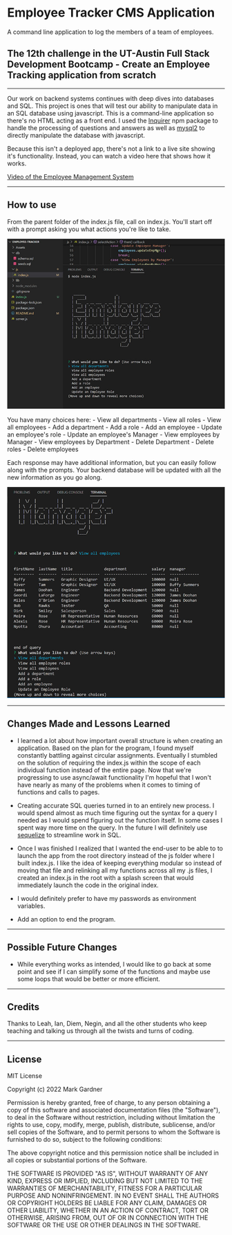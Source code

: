 # Employee Tracker CMS Application
A command line application to log the members of a team of employees.


## The 12th challenge in the UT-Austin Full Stack Development Bootcamp - Create an Employee Tracking application from scratch


___


Our work on backend systems continues with deep dives into databases and SQL. This project is ones that will test our ability to manipulate data in an SQL database using javascript. This is a command-line application so there's no HTML acting as a front end. I used the [Inquirer](https://www.npmjs.com/package/inquirer) npm package to handle the processing of questions and answers as well as [mysql2](https://www.npmjs.com/package/mysql2) to directly manipulate the database with javascript.

Because this isn't a deployed app, there's not a link to a live site showing it's functionality. Instead, you can watch a video here that shows how it works.

[Video of the Employee Management System](https://drive.google.com/file/d/1mL6udyd3-a3jmKwdO2XobYSEDuIAJ12D/view)


___



## How to use

From the parent folder of the index.js file, call on index.js. You'll start off with a prompt asking you what actions you're like to take.

![Opening splash screen for Employee Manager](./Assets/employee_mgr_splash.jpg)

You have many choices here:
    - View all departments
    - View all roles 
    - View all employees
    - Add a department
    - Add a role
    - Add an employee
    - Update an employee's role
    - Update an employee's Manager
    - View employees by Manager
    - View employees by Department
    - Delete Department
    - Delete roles
    - Delete employees

Each response may have additional information, but you can easily follow along with the prompts. Your backend database will be updated with all the new information as you go along.

![Exacmple of generated table](./Assets/emplyee_mgr_function_screenshot.jpg)

___


## Changes Made and Lessons Learned

- I learned a lot about how important overall structure is when creating an application. Based on the plan for the program, I found myself constantly battling against circular assignments. Eventually I stumbled on the solution of requiring the index.js within the scope of each individual function instead of the entire page. Now that we're progressing to use async/await functionality I'm hopeful that I won't have nearly as many of the problems when it comes to timing of functions and calls to pages.

- Creating accurate SQL queries turned in to an entirely new process. I would spend almost as much time figuring out the syntax for a query I needed as I would spend figuring out the function itself. In some cases I spent way more time on the query. In the future I will definitely use [sequelize](https://www.npmjs.com/package/sequelize) to streamline work in SQL.

- Once I was finished I realized that I wanted the end-user to be able to to launch the app from the root directory instead of the js folder where I built index.js. I like the idea of keeping everything modular so instead of moving that file and relinking all my functions across all my .js files, I created an index.js in the root with a splash screen that would immediately launch the code in the original index. 

- I would definitely prefer to have my passwords as environment variables.

- Add an option to end the program.


___



## Possible Future Changes

- While everything works as intended, I would like to go back at some point and see if I can simplify some of the functions and maybe use some loops that would be better or more efficient.



___



## Credits
Thanks to Leah, Ian, Diem, Negin, and all the other students who keep teaching and talking us through all the twists and turns of coding.



___



## License

MIT License

Copyright (c) 2022 Mark Gardner

Permission is hereby granted, free of charge, to any person obtaining a copy
of this software and associated documentation files (the "Software"), to deal
in the Software without restriction, including without limitation the rights
to use, copy, modify, merge, publish, distribute, sublicense, and/or sell
copies of the Software, and to permit persons to whom the Software is
furnished to do so, subject to the following conditions:

The above copyright notice and this permission notice shall be included in all
copies or substantial portions of the Software.

THE SOFTWARE IS PROVIDED "AS IS", WITHOUT WARRANTY OF ANY KIND, EXPRESS OR
IMPLIED, INCLUDING BUT NOT LIMITED TO THE WARRANTIES OF MERCHANTABILITY,
FITNESS FOR A PARTICULAR PURPOSE AND NONINFRINGEMENT. IN NO EVENT SHALL THE
AUTHORS OR COPYRIGHT HOLDERS BE LIABLE FOR ANY CLAIM, DAMAGES OR OTHER
LIABILITY, WHETHER IN AN ACTION OF CONTRACT, TORT OR OTHERWISE, ARISING FROM,
OUT OF OR IN CONNECTION WITH THE SOFTWARE OR THE USE OR OTHER DEALINGS IN THE
SOFTWARE.
